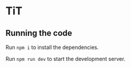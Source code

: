 
  # TiT


  ## Running the code

  Run `npm i` to install the dependencies.

  Run `npm run dev` to start the development server.
  

